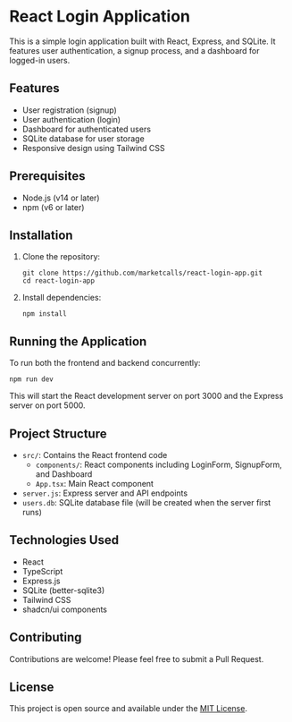 # React Login Application

This is a simple login application built with React, Express, and SQLite. It features user authentication, a signup process, and a dashboard for logged-in users.

## Features

- User registration (signup)
- User authentication (login)
- Dashboard for authenticated users
- SQLite database for user storage
- Responsive design using Tailwind CSS

## Prerequisites

- Node.js (v14 or later)
- npm (v6 or later)

## Installation

1. Clone the repository:
   ```
   git clone https://github.com/marketcalls/react-login-app.git
   cd react-login-app
   ```

2. Install dependencies:
   ```
   npm install
   ```

## Running the Application

To run both the frontend and backend concurrently:

```
npm run dev
```

This will start the React development server on port 3000 and the Express server on port 5000.

## Project Structure

- `src/`: Contains the React frontend code
  - `components/`: React components including LoginForm, SignupForm, and Dashboard
  - `App.tsx`: Main React component
- `server.js`: Express server and API endpoints
- `users.db`: SQLite database file (will be created when the server first runs)

## Technologies Used

- React
- TypeScript
- Express.js
- SQLite (better-sqlite3)
- Tailwind CSS
- shadcn/ui components

## Contributing

Contributions are welcome! Please feel free to submit a Pull Request.

## License

This project is open source and available under the [MIT License](LICENSE).
